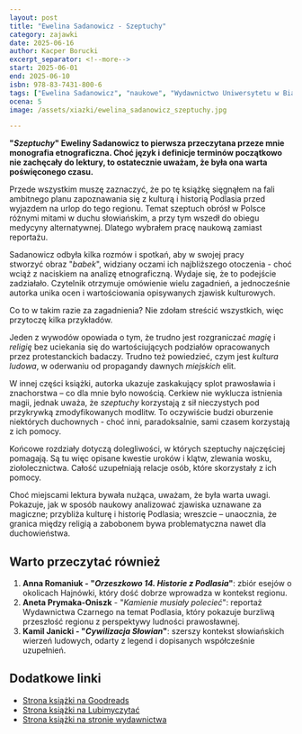 ```yaml
---
layout: post
title: "Ewelina Sadanowicz - Szeptuchy"
category: zajawki
date: 2025-06-16
author: Kacper Borucki
excerpt_separator: <!--more-->
start: 2025-06-01
end: 2025-06-10
isbn: 978-83-7431-800-6
tags: ["Ewelina Sadanowicz", "naukowe", "Wydawnictwo Uniwersytetu w Białymstoku", "Podlasie", "etnografia"]
ocena: 5
image: /assets/xiazki/ewelina_sadanowicz_szeptuchy.jpg

---
```


**"*Szeptuchy*" Eweliny Sadanowicz to pierwsza przeczytana przeze mnie monografia etnograficzna. Choć język i definicje terminów początkowo nie zachęcały do lektury, to ostatecznie uważam, że była ona warta poświęconego czasu.**

<!--more-->

Przede wszystkim muszę zaznaczyć, że po tę książkę sięgnąłem na fali ambitnego planu zapoznawania się z kulturą i historią Podlasia przed wyjazdem na urlop do tego regionu. Temat szeptuch obrósł w Polsce różnymi mitami w duchu słowiańskim, a przy tym wszedł do obiegu medycyny alternatywnej. Dlatego wybrałem pracę naukową zamiast reportażu.

Sadanowicz odbyła kilka rozmów i spotkań, aby w swojej pracy stworzyć obraz "*babek*", widziany oczami ich najbliższego otoczenia - choć wciąż z naciskiem na analizę etnograficzną. Wydaje się, że to podejście zadziałało. Czytelnik otrzymuje omówienie wielu zagadnień, a jednocześnie autorka unika ocen i wartościowania opisywanych zjawisk kulturowych.

Co to w takim razie za zagadnienia? Nie zdołam streścić wszystkich, więc przytoczę kilka przykładów.

Jeden z wywodów opowiada o tym, że trudno jest rozgraniczać *magię* i *religię* bez uciekania się do wartościujących podziałów opracowanych przez protestanckich badaczy. Trudno też powiedzieć, czym jest *kultura ludowa*,  w oderwaniu od propagandy dawnych *miejskich* elit.

W innej części książki, autorka ukazuje zaskakujący splot prawosławia i znachorstwa – co dla mnie było nowością. Cerkiew nie wyklucza istnienia magii, jednak uważa, że *szeptuchy* korzystają z sił nieczystych pod przykrywką zmodyfikowanych modlitw. To oczywiście budzi oburzenie niektórych duchownych - choć inni, paradoksalnie, sami czasem korzystają z ich pomocy.

Końcowe rozdziały dotyczą dolegliwości, w których szeptuchy najczęściej pomagają. Są tu więc opisane kwestie uroków i klątw, zlewania wosku, ziołolecznictwa. Całość uzupełniają relacje osób, które skorzystały z ich pomocy.

Choć miejscami lektura bywała nużąca, uważam, że była warta uwagi. Pokazuje, jak w sposób naukowy analizować zjawiska uznawane za magiczne; przybliża kulturę i historię Podlasia; wreszcie – unaocznia, że granica między religią a zabobonem bywa problematyczna nawet dla duchowieństwa.

## Warto przeczytać również

1. **Anna Romaniuk - "*Orzeszkowo 14. Historie z Podlasia*"**: zbiór esejów o okolicach Hajnówki, który dość dobrze wprowadza w kontekst regionu.
2. **Aneta Prymaka-Oniszk** - "*Kamienie musiały polecieć*": reportaż Wydawnictwa Czarnego na temat Podlasia, który pokazuje burzliwą przeszłość regionu z perspektywy ludności prawosławnej.
3. **Kamil Janicki - "*Cywilizacja Słowian*"**: szerszy kontekst słowiańskich wierzeń ludowych, odarty z legend i dopisanych współcześnie uzupełnień.

## Dodatkowe linki

- [Strona książki na Goodreads](https://www.goodreads.com/book/show/220246215-szeptuchy-religijno-ludowa-na-podlasiu)
- [Strona książki na Lubimyczytać](https://lubimyczytac.pl/ksiazka/5180905/szeptuchy-religijnosc-ludowa-na-podlasiu)
- [Strona książki na stronie wydawnictwa](https://wydawnictwo.uwb.edu.pl/ksiazka/707-szeptuchy-religijnosc-ludowa-na-podlasiu)
